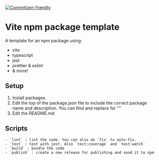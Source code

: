 [![Commitizen friendly](https://img.shields.io/badge/commitizen-friendly-brightgreen.svg)](http://commitizen.github.io/cz-cli/)

# Vite npm package template

A template for an npm package using:

- vite
- typescript
- jest
- prettier & eslint
- & more!

## Setup

1. Install packages.
1. Edit the top of the package.json file to include the correct package name and description. You can find and replace for "<LIBRARY>"
1. Edit the README.md

## Scripts

    - `lint` : lint the code. You can also do `fix` to auto-fix.
    - `test` : test with jest. Also `test:coverage` and `test:watch`
    - `build` : bundle the code
    - `publish` : create a new release for publishing and send it to npm
